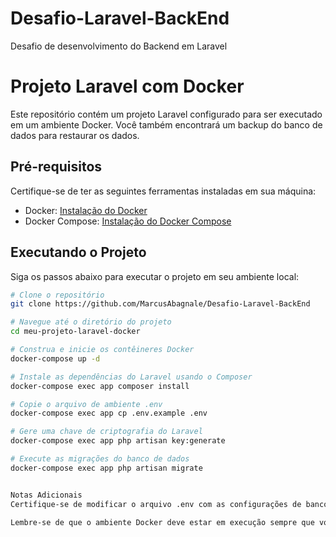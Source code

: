 # Desafio-Laravel-BackEnd
Desafio de desenvolvimento do Backend em Laravel
# Projeto Laravel com Docker

Este repositório contém um projeto Laravel configurado para ser executado em um ambiente Docker. Você também encontrará um backup do banco de dados para restaurar os dados.

## Pré-requisitos

Certifique-se de ter as seguintes ferramentas instaladas em sua máquina:

- Docker: [Instalação do Docker](https://docs.docker.com/get-docker/)
- Docker Compose: [Instalação do Docker Compose](https://docs.docker.com/compose/install/)

## Executando o Projeto

Siga os passos abaixo para executar o projeto em seu ambiente local:

```bash
# Clone o repositório
git clone https://github.com/MarcusAbagnale/Desafio-Laravel-BackEnd

# Navegue até o diretório do projeto
cd meu-projeto-laravel-docker

# Construa e inicie os contêineres Docker
docker-compose up -d

# Instale as dependências do Laravel usando o Composer
docker-compose exec app composer install

# Copie o arquivo de ambiente .env
docker-compose exec app cp .env.example .env

# Gere uma chave de criptografia do Laravel
docker-compose exec app php artisan key:generate

# Execute as migrações do banco de dados
docker-compose exec app php artisan migrate


Notas Adicionais
Certifique-se de modificar o arquivo .env com as configurações de banco de dados apropriadas, se necessário.

Lembre-se de que o ambiente Docker deve estar em execução sempre que você desejar usar o projeto Laravel.



